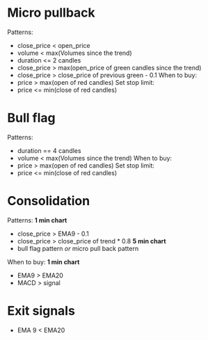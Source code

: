 # Micro pullback
Patterns:
- close_price < open_price
- volume < max(Volumes since the trend)
- duration <= 2 candles
- close_price > max(open_price of green candles since the trend)
- close_price > close_price of previous green - 0.1
When to buy:
- price > max(open of red candles)
Set stop limit:
- price <= min(close of red candles)

# Bull flag
Patterns:
- duration == 4 candles
- volume < max(Volumes since the trend)
When to buy:
- price > max(open of red candles)
Set stop limit:
- price <= min(close of red candles)

# Consolidation
Patterns:
**1 min chart**
- close_price > EMA9 - 0.1
- close_price > close_price of trend * 0.8
**5 min chart**
- bull flag pattern *or* micro pull back pattern

When to buy:
**1 min chart**
- EMA9 > EMA20
- MACD > signal

# Exit signals
- EMA 9 < EMA20